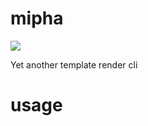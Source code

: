 # mipha
![](https://github.com/winterttr/mipha/workflows/go/badge.svg)

Yet another template render cli

# usage
